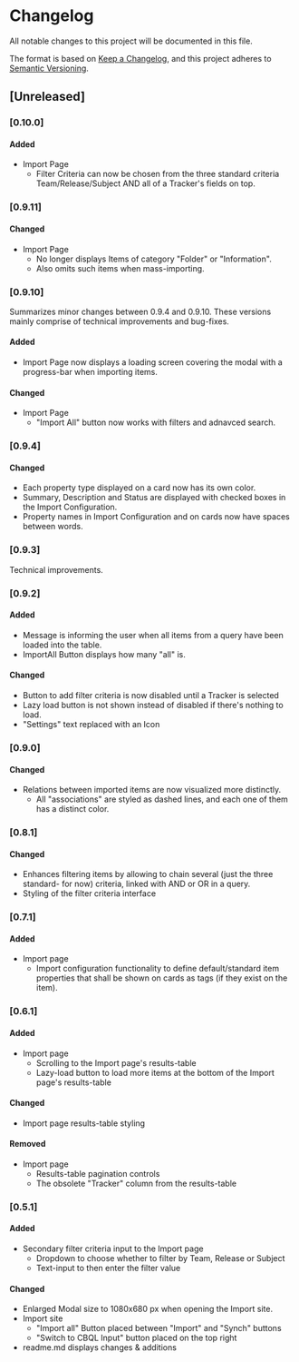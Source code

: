 # Changelog
All notable changes to this project will be documented in this file.

The format is based on [Keep a Changelog](https://keepachangelog.com/en/1.0.0/),
and this project adheres to [Semantic Versioning](https://semver.org/spec/v2.0.0.html).

## [Unreleased]

### [0.10.0]

#### Added
- Import Page
  - Filter Criteria can now be chosen from the three standard criteria Team/Release/Subject AND all of a Tracker's fields on top.

### [0.9.11]

#### Changed
- Import Page
  - No longer displays Items of category "Folder" or "Information".
  - Also omits such items when mass-importing.

### [0.9.10]

Summarizes minor changes between 0.9.4 and 0.9.10. These versions mainly comprise of technical improvements and bug-fixes.

#### Added
- Import Page now displays a loading screen covering the modal with a progress-bar when importing items.

#### Changed
- Import Page
  - "Import All" button now works with filters and adnavced search.

### [0.9.4]

#### Changed
- Each property type displayed on a card now has its own color.
- Summary, Description and Status are displayed with checked boxes in the Import Configuration.
- Property names in Import Configuration and on cards now have spaces between words.

### [0.9.3]

Technical improvements.

### [0.9.2]

#### Added
- Message is informing the user when all items from a query have been loaded into the table.
- ImportAll Button displays how many "all" is.

#### Changed
- Button to add filter criteria is now disabled until a Tracker is selected
- Lazy load button is not shown instead of disabled if there's nothing to load.
- "Settings" text replaced with an Icon

### [0.9.0]

#### Changed
- Relations between imported items are now visualized more distinctly.  
  - All "associations" are styled as dashed lines, and each one of them has a distinct color.

### [0.8.1]

#### Changed
- Enhances filtering items by allowing to chain several (just the three standard- for now) criteria, linked with AND or OR in a query.
- Styling of the filter criteria interface

### [0.7.1]

#### Added
- Import page 
  - Import configuration functionality to define default/standard item properties that shall be shown on cards as tags (if they exist on the item).

### [0.6.1]

#### Added
- Import page 
  - Scrolling to the Import page's results-table
  - Lazy-load button to load more items at the bottom of the Import page's results-table

#### Changed
- Import page results-table styling

#### Removed
- Import page
  - Results-table pagination controls
  - The obsolete "Tracker" column from the results-table

### [0.5.1]

#### Added
- Secondary filter criteria input to the Import page
    - Dropdown to choose whether to filter by Team, Release or Subject
    - Text-input to then enter the filter value

#### Changed
- Enlarged Modal size to 1080x680 px when opening the Import site.
- Import site
    - "Import all" Button placed between "Import" and "Synch" buttons
    - "Switch to CBQL Input" button placed on the top right
- readme.md displays changes & additions
